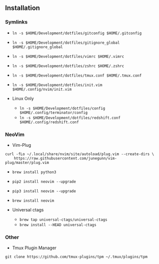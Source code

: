 ## Installation

### Symlinks

* `ln -s $HOME/Development/dotfiles/gitconfig $HOME/.gitconfig`
* `ln -s $HOME/Development/dotfiles/gitignore_global $HOME/.gitignore_global`
* `ln -s $HOME/Development/dotfiles/vimrc $HOME/.vimrc`
* `ln -s $HOME/Development/dotfiles/zshrc $HOME/.zshrc`
* `ln -s $HOME/Development/dotfiles/tmux.conf $HOME/.tmux.conf`
* `ln -s $HOME/Development/dotfiles/init.vim $HOME/.config/nvim/init.vim`

* Linux Only
  * `ln -s $HOME/Development/dotfiles/config $HOME/.config/terminator/config`
  * `ln -s $HOME/Development/dotfiles/redshift.conf $HOME/.config/redshift.conf`

### NeoVim

* Vim-Plug

```
curl -fLo ~/.local/share/nvim/site/autoload/plug.vim --create-dirs \
    https://raw.githubusercontent.com/junegunn/vim-plug/master/plug.vim
```

* `brew install python3`
* `pip2 install neovim --upgrade`
* `pip3 install neovim --upgrade`
* `brew install neovim`

* Universal ctags
  * `brew tap universal-ctags/universal-ctags`
  * `brew install --HEAD universal-ctags`

### Other

* Tmux Plugin Manager

```
git clone https://github.com/tmux-plugins/tpm ~/.tmux/plugins/tpm
```
